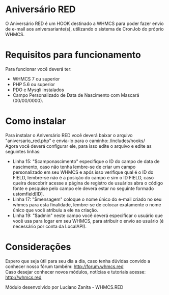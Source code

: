 # Aniversário RED
O Aniversário RED é um HOOK destinado a WHMCS para poder fazer envio de e-mail aos aniversariante(s), utilizando o sistema de CronJob do próprio WHMCS. <br/>

# Requisitos para funcionamento
Para funcionar você deverá ter:<br/> 
- WHMCS 7 ou superior<br/>
- PHP 5.6 ou superior<br/>
- PDO e Mysqli instalados<br/>
- Campo Personalizado de Data de Nascimento com Mascará (00/00/0000).

# Como instalar
Para instalar o Aniversário RED você deverá baixar o arquivo "aniversario_red.php" e envia-lo para o caminho: /includes/hooks/<br/>
Agora você deverá configurar ele, para isso edite o arquivo e edite as seguintes linhas:
- Linha 15: "$camponascimento" especifique o ID do campo de data de nascimento, caso não tenha lembre-se de criar um campo personalizado em seu WHMCS e após isso verifique qual é o ID do FIELD, lembre-se não é a posição do campo e sim o ID FIELD, caso queira descobrir acesse a página de registro de usuários abra o código fonte e pesquise pelo campo ele deverá estar no seguinte formado ustomfield[ID].<br/>
- Linha 17: "$mensagem" coloque o nome único do e-mail criado no seu whmcs para esta finalidade, lembre-se de colocar exatamente o nome único que você atribuiu a ele na criação.<br/>
- Linha 19: "$admin" neste campo você deverá especificar o usuário que você usa para logar em seu WHMCS, para atribuir o envio ao usuário (é necessário por conta da LocalAPI).

# Considerações
Espero que seja útil para seu dia a dia, caso tenha dúvidas convido a conhecer nosso fórum também: http://forum.whmcs.red<br/>
Caso desejar conhecer novos módulos, notícias e tutoriais acesse: http://whmcs.red<br/>

Módulo desenvolvido por Luciano Zanita - WHMCS.RED
